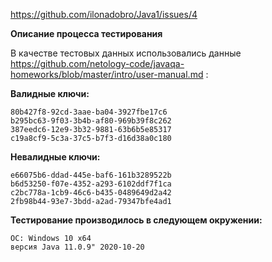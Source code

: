 https://github.com/ilonadobro/Java1/issues/4

**Описание процесса тестирования**

В качестве тестовых данных использовались данные https://github.com/netology-code/javaqa-homeworks/blob/master/intro/user-manual.md :

**Валидные ключи:**
```8f05e6a7-70e9-33d7-bfe7-b19eae0d8998
80b427f8-92cd-3aae-ba04-3927fbe17c6 
b295bc63-9f03-3b4b-af80-969b39f8c262
387eedc6-12e9-3b32-9881-63b6b5e85317
c19a8cf9-5c3a-37c5-b7f3-d16d38a0c180
```

**Невалидные ключи:**
```18252235-78e0-44a5-8720-556f0c7da17a
e66075b6-ddad-445e-baf6-161b3289522b
b6d53250-f07e-4352-a293-6102ddf7f1ca
c2bc778a-1cb9-46c6-b435-0489649d2a42
2fb98b44-93e7-3bdd-a2ad-79347bfe4ad1
```
**Тестирование производилось в следующем окружении:**
```
ОС: Windows 10 x64
версия Java 11.0.9" 2020-10-20
```